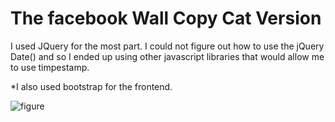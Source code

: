 # The facebook Wall Copy Cat Version

I used JQuery for the most part. I could not figure out how to use the jQuery Date() and so I ended up using other javascript libraries that would allow me to use timpestamp. 

*I also used bootstrap for the frontend. 


![figure](https://cloud.githubusercontent.com/assets/3928442/6185334/fb15e468-b321-11e4-80e5-7eb62fc9d87d.png)
